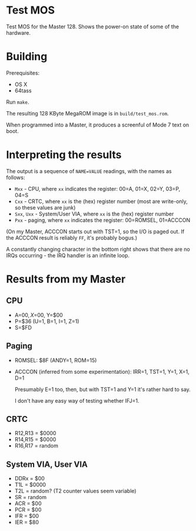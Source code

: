 # Test MOS

Test MOS for the Master 128. Shows the power-on state of some of the
hardware.

# Building

Prerequisites:

- OS X
- 64tass

Run `make`.

The resulting 128 KByte MegaROM image is in `build/test_mos.rom`.

When programmed into a Master, it produces a screenful of Mode 7 text
on boot.

# Interpreting the results

The output is a sequence of `NAME=VALUE` readings, with the names as
follows:

* `Mxx` - CPU, where `xx` indicates the register: 00=A, 01=X, 02=Y,
  03=P, 04=S
* `Cxx` - CRTC, where `xx` is the (hex) register number (most are
  write-only, so these values are junk)
* `Sxx`, `Uxx` - System/User VIA, where `xx` is the (hex) register number
* `Pxx` - paging, where `xx` indicates the register: 00=ROMSEL, 01=ACCCON

(On my Master, ACCCON starts out with TST=1, so the I/O is paged out.
If the ACCCON result is reliably `FF`, it's probably bogus.)

A constantly changing character in the bottom right shows that there
are no IRQs occurring - the IRQ handler is an infinite loop.

# Results from my Master

## CPU

* A=$00, X=$00, Y=$00
* P=$36 (U=1, B=1, I=1, Z=1)
* S=$FD

## Paging

* ROMSEL: $8F (ANDY=1, ROM=15)

* ACCCON (inferred from some experimentation): IRR=1, TST=1, Y=1, X=1, D=1

	Presumably E=1 too, then, but with TST=1 and Y=1 it's rather hard
    to say.

	I don't have any easy way of testing whether IFJ=1.

## CRTC

* R12,R13 = $0000
* R14,R15 = $0000
* R16,R17 = random

## System VIA, User VIA

* DDRx = $00
* T1L = $0000
* T2L = random? (T2 counter values seem variable)
* SR = random
* ACR = $00
* PCR = $00
* IFR = $00
* IER = $80
